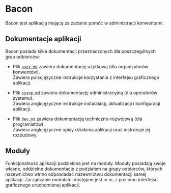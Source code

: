 # Bacon
Bacon jest aplikacją mającą za zadanie pomóc w administracji konwentami.

## Dokumentacje aplikacji
Bacon posiada kilka dokumentacji przeznaczonych dla poszczególnych grup odbiorców:

- Plik [`user.md`](/docs/user.md) zawiera dokumentację użytkową (dla organizatorów konwentów). <br>
	Zawiera polsojęzyczne instrukcje korzystania z interfejsu graficznego aplikacji.

- Plik [`sysop.md`](/docs/sysop.md) zawiera dokumentację administracyjną (dla operatorów systemu). <br>
	Zawiera anglojęzyczne instrukcje instalalacji, aktualizacji i konfiguracji aplikacji.

- Plik [`dev.md`](/docs/dev.md) zawiera dokumentacją techniczno-rozwojową (dla programistów). <br>
	Zawiera anglojęzyczne opisy działania aplikacji oraz instrukcje jej rozbudowy.

## Moduły
Funkcjonalność aplikacji podzielona jest na moduły. Moduły posiadają swoje własne, oddzielne dokumentacje z podziałem na grupy odbiorców, których nazewnictwo winno odpowiadać nazewnictwu dokumentacji samej aplikacji. Zarządzanie modułami dostępne jest m.in. z poziomu interfejsu graficznego uruchomionej aplikacji.